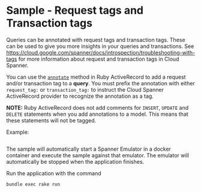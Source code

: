 # Sample - Request tags and Transaction tags

Queries can be annotated with request tags and transaction tags. These can be used to give
you more insights in your queries and transactions.
See https://cloud.google.com/spanner/docs/introspection/troubleshooting-with-tags for more
information about request and transaction tags in Cloud Spanner.

You can use the [`annotate`](https://api.rubyonrails.org/classes/ActiveRecord/QueryMethods.html#method-i-annotate)
method in Ruby ActiveRecord to add a request and/or transaction tag to a __query__. You must
prefix the annotation with either `request_tag:` or `transaction_tag:` to instruct the
Cloud Spanner ActiveRecord provider to recognize the annotation as a tag.

__NOTE:__ Ruby ActiveRecord does not add comments for `INSERT`, `UPDATE` and `DELETE` statements
when you add annotations to a model. This means that these statements will not be tagged.

Example:

```ruby

```

The sample will automatically start a Spanner Emulator in a docker container and execute the sample
against that emulator. The emulator will automatically be stopped when the application finishes.

Run the application with the command

```bash
bundle exec rake run
```

